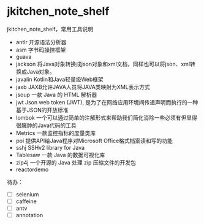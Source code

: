 # jkitchen_note_shelf

jkitchen_note_shelf，常用工具说明

- antlr 开源语法分析器
- asm 字节码操控框架
- guava
- jackson 将Java对象转换成json对象和xml文档，同样也可以将json、xml转换成Java对象。
- javalin Kotlin和Java轻量级Web框架
- jaxb JAXB允许JAVA人员将JAVA类映射为XML表示方式
- jsoup 一款 Java 的 HTML 解析器
- jwt Json web token (JWT), 是为了在网络应用环境间传递声明而执行的一种基于JSON的开放标准
- lombok 一个可以通过简单的注解形式来帮助我们简化消除一些必须有但显得很臃肿的Java代码的工具
- Metrics 一款监控指标的度量类库
- poi 提供API给Java程序对Microsoft Office格式档案读和写的功能
- sshj SSHv2 library for Java
- Tablesaw 一款 Java 的数据可视化库
- zip4j 一个开源的 Java 处理 zip 压缩文件的开发包
- reactordemo

待办：

- [ ] selenium
- [ ] caffeine
- [ ] antv
- [ ] annotation
